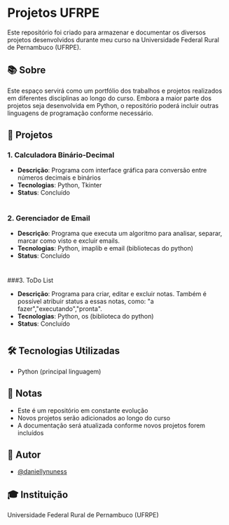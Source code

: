 # Projetos UFRPE

Este repositório foi criado para armazenar e documentar os diversos projetos desenvolvidos durante meu curso na Universidade Federal Rural de Pernambuco (UFRPE).

## 📚 Sobre

Este espaço servirá como um portfólio dos trabalhos e projetos realizados em diferentes disciplinas ao longo do curso. Embora a maior parte dos projetos seja desenvolvida em Python, o repositório poderá incluir outras linguagens de programação conforme necessário.

## 🚀 Projetos

### 1. Calculadora Binário-Decimal
- **Descrição**: Programa com interface gráfica para conversão entre números decimais e binários
- **Tecnologias**: Python, Tkinter
- **Status**: Concluído
#

### 2. Gerenciador de Email
- **Descrição**: Programa que executa um algoritmo para analisar, separar, marcar como visto e excluir emails.
- **Tecnologias**: Python, imaplib e email (bibliotecas do python)
- **Status**: Concluído
#

###3. ToDo List
- **Descrição**: Programa para criar, editar e excluir notas. Também é possível atribuir status a essas notas, como: "a fazer","executando","pronta".
- **Tecnologias**: Python, os (biblioteca do python)
- **Status**: Concluído
#

## 🛠️ Tecnologias Utilizadas

- Python (principal linguagem)

## 📝 Notas

- Este é um repositório em constante evolução
- Novos projetos serão adicionados ao longo do curso
- A documentação será atualizada conforme novos projetos forem incluídos

## 👤 Autor

- [@daniellynuness](https://github.com/daniellynuness)

## 🎓 Instituição

Universidade Federal Rural de Pernambuco (UFRPE)

